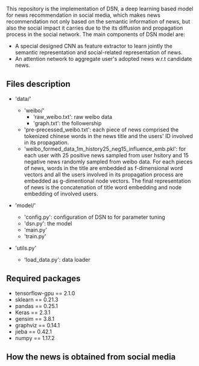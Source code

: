 This repository is the implementation of DSN, a deep learning based model for news recommendation in social media,
which makes news recommendation not only based on the semantic information of news, but also the social impact it carries
due to the its diffusion and propagation process in the social network. The main components of DSN model are:
- A special designed CNN as feature extractor to learn jointly the semantic representation and social-related representation of news.
- An attention network to aggregate user's adopted news w.r.t candidate news.




Files description
---
- 'data/'
    - 'weibo/'
        - 'raw_weibo.txt': raw weibo data
        - 'graph.txt': the followership 
    - 'pre-precessed_weibo.txt': each piece of news comprised the tokenized chinese words in the news title and the users' ID involved in its propagation.
    - 'weibo_formed_data_1m_history25_neg15_influence_emb.pkl': for each user with 25 positive news sampled from user hsitory and 15 negative news randomly sampled from weibo data. 
    For each pieces of news, words in the title are embedded as f-dimensional word vectors and all the users involved in its propagation process are embedded as g-dimentional node vectors.
    The final representation of news is the concatenation of title word embedding and node embedding of involved users.
    
- 'model/'
    - 'config.py': configuration of DSN to for parameter tuning
    - 'dsn.py': the model
    - 'main.py'
    - 'train.py'
- 'utils.py'
    - 'load_data.py': data loader

Required packages
---
- tensorflow-gpu == 2.1.0
- sklearn == 0.21.3
- pandas == 0.25.1
- Keras == 2.3.1
- gensim == 3.8.1
- graphviz == 0.14.1
- jieba == 0.42.1
- numpy == 1.17.2

How the news is obtained from social media
---


